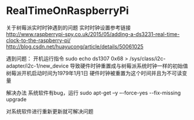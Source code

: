 # RealTimeOnRaspberryPi
关于树莓派实时时钟遇到的问题
实时时钟设置参考链接
http://www.raspberrypi-spy.co.uk/2015/05/adding-a-ds3231-real-time-clock-to-the-raspberry-pi/
http://blog.csdn.net/huayucong/article/details/50061025

遇到问题：
开机运行指令
sudo echo ds1307 0x68 > /sys/class/i2c-adapter/i2c-1/new_device
导致硬件时钟重置成与树莓派系统时钟一样的初始值
树莓派开机启动时间为1979年1月1日
硬件时钟被重置为这个时间并且为不可读变量

解决办法
系统软件有bug，运行
sudo apt-get –y –-force-yes --fix-missing  upgrade

对系统软件进行重新更新就可解决问题
